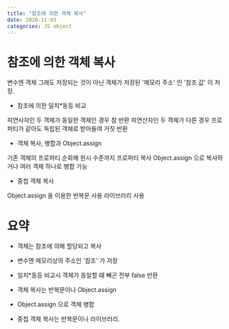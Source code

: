 ```yaml
---
title: "참조에 의한 객체 복사"
date: 2020-11-03
categories: JS object
---
```


# 참조에 의한 객체 복사

변수엔 객체 그래도 저장되는 것이 아닌 객체가 저장된 '메모리 주소' 인 '참조 값' 이 저장.

- 참조에 의한 일치\*동등 비교

피연사자인 두 객체가 동일한 객체인 경우 참 반환
피연산자인 두 객체가 다른 경우 프로퍼티가 같아도 독립된 객체로 받아들여 거짓 반환

- 객체 복사, 병합과 Object.assign

기존 객체의 프로퍼티 순회해 원시 수준까지 프로퍼티 복사
Object.assign 으로 복사하거나 여러 객체 하나로 병합 가능

- 중첩 객체 복사

Object.assign 을 이용한 반복문 사용
라이브러리 사용

# 요약

- 객체는 참조에 의해 할당되고 복사

- 변수엔 메모리상의 주소인 '참조' 가 저장

- 일치\*동등 비교시 객체가 동일할 떄 빼곤 전부 false 반환

- 객체 복사는 반복문이나 Object.assign

- Object.assign 으로 객체 병합

- 중첩 객체 복사는 반복문이나 라이브러리.
